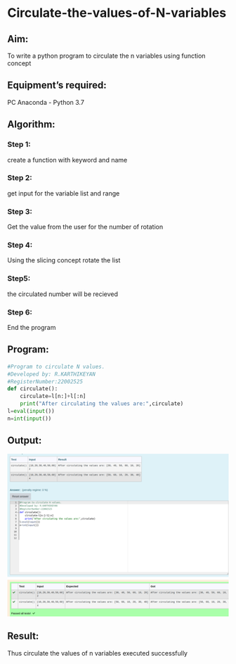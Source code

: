 # Circulate-the-values-of-N-variables

## Aim:

To write a python program to circulate the n variables using function concept

## Equipment’s required:

PC Anaconda - Python 3.7

## Algorithm: 

### Step 1: 
create a function with keyword and name

### Step 2: 
get input for the variable list and range

### Step 3: 

Get the value from the user for the number of rotation

### Step 4: 

Using the slicing concept rotate the list

### Step5:
the circulated number will be recieved

### Step 6: 
End the program

## Program:
```python
#Program to circulate N values.
#Developed by: R.KARTHIKEYAN
#RegisterNumber:22002525
def circulate():
    circulate=l[n:]+l[:n]
    print("After circulating the values are:",circulate)
l=eval(input())
n=int(input())
```
## Output:
![](./cvt.png)

## Result: 
Thus circulate the values of n variables executed successfully
